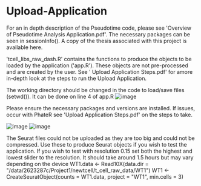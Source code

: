 # Upload-Application

For an in depth description of the Pseudotime code, please see 'Overview of Pseudotime Analysis Application.pdf'. The necessary packages can be seen in sessionInfo(). A copy of the thesis associated with this project is available here.

'tcell_libs_raw_dash.R' contains the functions to produce the objects to be loaded by the application ('app.R'). These objects are not pre-processed and are created by the user. See ' Upload Application Steps.pdf' for amore in-depth look at the steps to run the Upload Application. 

The working directory should be changed in the code to load/save files (setwd()). It can be done on line 4 of app.R
![image](https://user-images.githubusercontent.com/88155528/138607672-3ba9c5a0-0898-44b1-8354-cb6eace55af4.png)

Please ensure the necessary packages and versions are installed. If issues, occur with PhateR see 'Upload Application Steps.pdf' on the steps to take.

![image](https://user-images.githubusercontent.com/88155528/138607713-838fe26b-57c1-4812-a598-3b0a65f769e3.png)
![image](https://user-images.githubusercontent.com/88155528/138607752-51f68258-b870-4827-91b7-f6df4ad42f58.png)


The Seurat files could not be uploaded as they are too big and could not be compressed. Use these to produce Seurat objects if you wish to test the application. If you wish to test with resolution 0.15 set both the highest and lowest slider to the resolution. It should take around 1.5 hours but may vary depending on the device
WT1.data <- Read10X(data.dir = "/data/2623287c/Project1/newtcell/t_cell_raw_data/WT1")
WT1 <- CreateSeuratObject(counts = WT1.data, project = "WT1", min.cells = 3)
